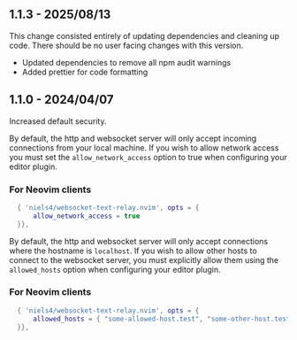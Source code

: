 ## 1.1.3 - 2025/08/13

This change consisted entirely of updating dependencies and cleaning up code. There should be no user facing changes with this version.

- Updated dependencies to remove all npm audit warnings
- Added prettier for code formatting

## 1.1.0 - 2024/04/07

Increased default security.

By default, the http and websocket server will only accept incoming connections from your local machine. If you
wish to allow network access you must set the `allow_network_access` option to true when configuring your editor plugin.

### For Neovim clients

```lua
  { 'niels4/websocket-text-relay.nvim', opts = {
      allow_network_access = true
  }},
```

By default, the http and websocket server will only accept connections where the hostname is `localhost`. If you wish
to allow other hosts to connect to the websocket server, you must explicitly allow them using the `allowed_hosts` option when configuring your editor plugin.

### For Neovim clients

```lua
  { 'niels4/websocket-text-relay.nvim', opts = {
      allowed_hosts = { "some-allowed-host.test", "some-other-host.test" },
  }},
```
